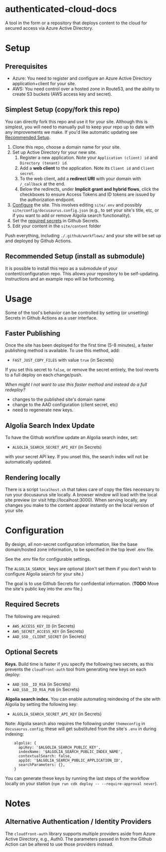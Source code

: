 # authenticated-cloud-docs
A tool in the form or a repository that deploys content to the cloud for secured access via Azure Active Directory.

# Setup

## Prerequisites

* Azure: You need to register and configure an Azure Active Directory application+client for your site.
* AWS: You need control over a hosted zone in Route53, and the ability to create S3 buckets (AWS access key and secret).

## Simplest Setup (copy/fork this repo)

You can directly fork this repo and use it for your site.  Although this is simplest, you will need to manually pull to keep your repo up to date with any improvements we make.  If you'd like automatic updating see [Recommended Setup](recommended-setup-install-as-submodule).

1. Clone this repo, choose a domain name for your site.
1. Set up Active Directory for your new site.
    1. Register a new application. Note your `Application (client) id` and `Directory (tenant) id`.
    1. Add a **web client** to the application. Note its `Client id` and `Client secret`.
    1. To the web client, add a **redirect URI** with your domain with `/_callback` at the end.
    1. Below the redirects, under **Implicit grant and hybrid flows**, click the checkboxes to ensure Access Tokens and ID tokens are issued by the authorization endpoint.
1. [Configure](#configuration) the site.  This involves editing `site/.env` and possibly `site/config/docusaurus.config.json` (e.g., to set your site's title, etc, or if you want to add or remove Algolia search functionality).
1. Set the [required secrets](required-secrets) in Github Secrets.
1. Edit your content in the `site/content` folder

Push everything, including `./.github/workflows/` and your site will be set up and deployed by Github Actions.

## Recommended Setup (install as submodule)

It is possible to install this repo as a submodule of your content/configuration repo. This allows your repository to be self-updating. Instructions and an example repo will be forthcoming.

# Usage

Some of the tool's behavior can be controlled by setting (or unsetting) Secrets in Github Actions as a user interface.

## Faster Publishing

Once the site has been deployed for the first time (5-8 minutes), a faster publishing method is available. To use this method, add:

* `FAST_JUST_COPY_FILES` with value `true` (in Secrets)

If you set this secret to `false`, or remove the secret entirely, the tool reverts to a full deploy on each change/push.

_When might I not want to use this faster method and instead do a full redeploy?_
* changes to the published site's domain name
* change to the AAD configuration (client secret, etc)
* need to regenerate new keys.


## Algolia Search Index Update

To have the Github workflow update an Algolia search index, set:
* `ALGOLIA_SEARCH_SECRET_API_KEY` (in Secrets) 

with your secret API key. If you unset this, the search index will not be automatically updated.


## Rendering locally

There is a script `localhost.sh` that takes care of copy the files necessary to run your docusaurus site locally.  A browser window will load with the local site preview (or visit http://localhost:3000). When serving locally, any changes you make to the content appear instantly on the local version of your site.

# Configuration

By design, all non-secret configuration information, like the base domain/hosted zone information, to be specified in the top level .env file.  

See the .env file for configurable settings.

The `ALGOLIA_SEARCH_` keys are optional (don't set them if you don't wish to configure Algolia search for your site.)

The goal is to use Github Secrets for confidential information.  (**TODO** Move the site's public key into the .env file.)

## Required Secrets

The following are required:

* `AWS_ACCESS_KEY_ID` (in Secrets)
* `AWS_SECRET_ACCESS_KEY` (in Secrets)
* `AAD_SSO__CLIENT_SECRET` (in Secrets)

## Optional Secrets

**Keys.** Build time is faster if you specify the following two secrets, as this prevents the `cloudfront-auth` tool from generating new keys on each deploy:

* `AAD_SSO__ID_RSA`  (in Secrets)
* `AAD_SSO__ID_RSA_PUB`  (in Secrets)

**Algolia search index.** You can enable automating reindexing of the site with Algolia by setting the following key:

* `ALGOLIA_SEARCH_SECRET_API_KEY` (in Secrets)

Note: Algolia search also requires the following under `themeconfig` in `docusaurus.config`; these will get substituted from the site's `.env` in during indexing:

```
    algolia: {
      apiKey: '$ALGOLIA_SEARCH_PUBLIC_KEY',
      indexName: '$ALGOLIA_SEARCH_PUBLIC_INDEX_NAME',
      contextualSearch: false,
      appId: '$ALGOLIA_SEARCH_PUBLIC_APPLICATION_ID',
      searchParameters: {},
    }
```


You can generate these keys by running the last steps of the workflow locally on your station (`npm run cdk deploy -- --require-approval never`).

# Notes

## Alternative Authentication / Identity Providers

The `cloudfront-auth` library supports multiple providers aside from Azure Active Directory, e.g., Auth0.  The parameters passed in from the Github Action can be altered to use those providers instead.

